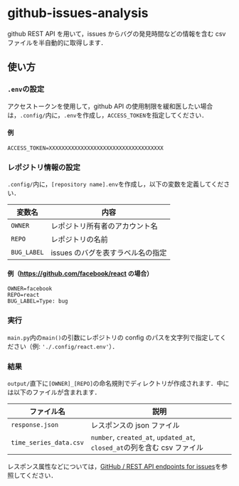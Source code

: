 # github-issues-analysis

github REST API を用いて，issues からバグの発見時間などの情報を含む csv ファイルを半自動的に取得します．

## 使い方

### `.env`の設定

アクセストークンを使用して，github API の使用制限を緩和医したい場合は，`.config/`内に，`.env`を作成し，`ACCESS_TOKEN`を指定してください．

#### 例

```Dotenv
ACCESS_TOKEN=XXXXXXXXXXXXXXXXXXXXXXXXXXXXXXXXXXXX
```

### レポジトリ情報の設定

`.config/`内に，`[repository name].env`を作成し，以下の変数を定義してください．

| 変数名      | 内容                              |
| ----------- | --------------------------------- |
| `OWNER`     | レポジトリ所有者のアカウント名    |
| `REPO`      | レポジトリの名前                  |
| `BUG_LABEL` | issues のバグを表すラベル名の指定 |

#### 例（https://github.com/facebook/react の場合）

```Dotenv
OWNER=facebook
REPO=react
BUG_LABEL=Type: bug
```

### 実行

`main.py`内の`main()`の引数にレポジトリの config のパスを文字列で指定してください（例: `'./.config/react.env'`）．

### 結果

`output/`直下に`[OWNER]_[REPO]`の命名規則でディレクトリが作成されます．中には以下のファイルが含まれます．

| ファイル名             | 説明                                                                     |
| ---------------------- | ------------------------------------------------------------------------ |
| `response.json`        | レスポンスの json ファイル                                               |
| `time_series_data.csv` | `number`, `created_at`, `updated_at`, `closed_at`の列を含む csv ファイル |

レスポンス属性などについては，[GitHub / REST API endpoints for issues](https://docs.github.com/en/rest/issues/issues)を参照してください．

